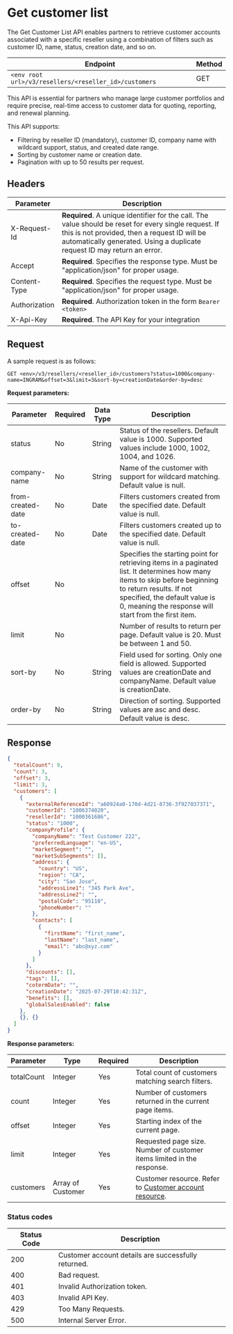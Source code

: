 # Get customer list

The Get Customer List API enables partners to retrieve customer accounts associated with a specific reseller using a combination of filters such as customer ID, name, status, creation date, and so on.

| Endpoint | Method|
|--|--|
|`<env root url>/v3/resellers/<reseller_id>/customers` |GET |

This API is essential for partners who manage large customer portfolios and require precise, real-time access to customer data for quoting, reporting, and renewal planning.

This API supports:

- Filtering by reseller ID (mandatory), customer ID, company name with wildcard support, status, and created date range.
- Sorting by customer name or creation date.
- Pagination with up to 50 results per request.

## Headers

| Parameter        | Description                                                                                                                                                                                                                      |
|------------------|----------------------------------------------------------------------------------------------------------------------------------------------------------------------------------------------------------------------------------|
| X-Request-Id     | **Required**. A unique identifier for the call. The value should be reset for every single request. If this is not provided, then a request ID will be automatically generated. Using a duplicate request ID may return an error.              |
| Accept           | **Required**. Specifies the response type. Must be "application/json" for proper usage.                                                                                                                                          |
| Content-Type     | **Required**. Specifies the request type. Must be "application/json" for proper usage.                                                                                                                                           |
| Authorization    | **Required**. Authorization token in the form `Bearer <token>`                                                                                                                                                                   |
| X-Api-Key        | **Required**. The API Key for your integration                                                                                                                                                                                   |

## Request

A sample request is as follows:

`GET <env>/v3/resellers/<reseller_id>/customers?status=1000&company-name=INGRAM&offset=3&limit=3&sort-by=creationDate&order-by=desc`

**Request  parameters:**

| Parameter            | Required | Data Type | Description                                                                                                                                       |
|----------------|----------|-----------|---------------------------------------------------------------------------------------------------------------------------------------------------|
| status         | No       | String    | Status of the resellers. Default value is 1000. Supported values include 1000, 1002, 1004, and 1026.          |
| company-name           | No       | String    | Name of the customer with support for wildcard matching. Default value is null.           |
| from-created-date| No       | Date      | Filters customers created from the specified date. Default value is null.                                                |
| to-created-date  | No       | Date      | Filters customers created up to the specified date. Default value is null.                                                  |
| offset         | No       |           | Specifies the starting point for retrieving items in a paginated list. It determines how many items to skip before beginning to return results. If not specified, the default value is 0, meaning the response will start from the first item.                                                             |
| limit          | No       |           | Number of results to return per page. Default value is 20. Must be between 1 and 50.                                                      |
| sort-by        | No       | String    | Field used for sorting. Only one field is allowed. Supported values are creationDate and companyName. Default value is creationDate.        |
| order-by       | No       | String    | Direction of sorting. Supported values are asc and desc. Default value is desc.                                                         |

## Response

```json
{
  "totalCount": 9,
  "count": 3,
  "offset": 3,
  "limit": 3,
  "customers": [
    {
      "externalReferenceId": "a60924a0-170d-4d21-8736-3f927037371",
      "customerId": "1006374020",
      "resellerId": "1000361686",
      "status": "1000",
      "companyProfile": {
        "companyName": "Test Customer 222",
        "preferredLanguage": "en-US",
        "marketSegment": "",
        "marketSubSegments": [],
        "address": {
          "country": "US",
          "region": "CA",
          "city": "San Jose",
          "addressLine1": "345 Park Ave",
          "addressLine2": "",
          "postalCode": "95110",
          "phoneNumber": ""
        },
        "contacts": [
          {
            "firstName": "first_name",
            "lastName": "last_name",
            "email": "abc@xyz.com"
          }
        ]
      },
      "discounts": [],
      "tags": [],
      "cotermDate": "",
      "creationDate": "2025-07-29T10:42:31Z",
      "benefits": [],
      "globalSalesEnabled": false
    },
    {}, {}
  ]
}
```

**Response parameters:**

| **Parameter**     | **Type**           | **Required** | **Description** |
|---------------|--------------------|--------------|------------------|
| totalCount  | Integer             | Yes          | Total count of customers matching search filters. |
| count       | Integer             | Yes          | Number of customers returned in the current page items. |
| offset     | Integer             | Yes          | Starting index of the current page. |
| limit      | Integer             | Yes          | Requested page size. Number of customer items limited in the response. |
| customers   | Array of Customer   | Yes          | Customer resource. Refer to [Customer account resource](../references/resources.md#customer-top-level-resource). |

### Status codes

| **Status Code** | **Description**                                      |
|------------------|------------------------------------------------------|
| 200              | Customer account details are successfully returned. |
| 400              | Bad request.                                         |
| 401              | Invalid Authorization token.                         |
| 403              | Invalid API Key.                                     |
| 429              | Too Many Requests.                                   |
| 500              | Internal Server Error.                               |

